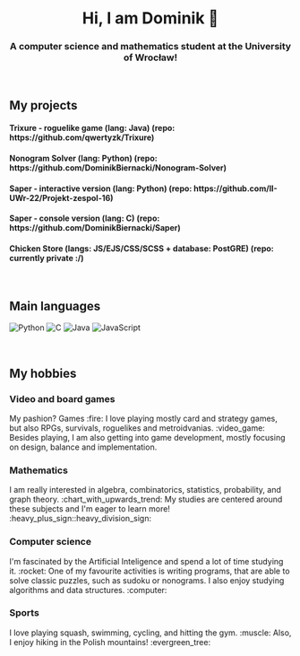 <h1 align="center">Hi, I am Dominik 👋</h1>
<h3 align="center">A computer science and mathematics student at the University of Wrocław!</h3>

<br>

<h2>My projects</h2>
<p>
  <h4>Trixure - roguelike game (lang: Java) (repo: https://github.com/qwertyzk/Trixure)</h4>
  <h4>Nonogram Solver (lang: Python) (repo: https://github.com/DominikBiernacki/Nonogram-Solver)</h4>
  <h4>Saper - interactive version (lang: Python) (repo: https://github.com/II-UWr-22/Projekt-zespol-16)</h4>
  <h4>Saper - console version (lang: C) (repo: https://github.com/DominikBiernacki/Saper)</h4>
  <h4>Chicken Store (langs: JS/EJS/CSS/SCSS + database: PostGRE) (repo: currently private :/)</h4>

</p>

<br>

<h2>Main languages</h2>

<p>
  <img src="https://img.shields.io/badge/python-3670A0?style=for-the-badge&logo=python&logoColor=ffdd54" alt="Python">
  <img src="https://img.shields.io/badge/C-A8B9CC?style=for-the-badge&logo=c&logoColor=white" alt="C">
  <img src="https://img.shields.io/badge/-Java-DD0700?style=for-the-badge&logo=Java&logoColor=white" alt="Java">
  <img src="https://img.shields.io/badge/-JavaScript-F0DB4F?style=for-the-badge&logo=JavaScript&logoColor=white" alt="JavaScript">
</p>

<br>

<h2>My hobbies</h2>
<h3>Video and board games</h3>
<p>
	My pashion? Games :fire: I love playing mostly card and strategy games, but also RPGs, survivals, roguelikes and metroidvanias. :video_game: Besides playing, I am also getting into game development, mostly focusing on design, balance and implementation. 
<p>
<h3>Mathematics</h3>
<p>
	I am really interested in algebra, combinatorics, statistics, probability, and graph theory. :chart_with_upwards_trend: My studies are centered around these subjects and I'm eager to learn more! :heavy_plus_sign::heavy_division_sign:
<p>
<h3>Computer science</h3>
<p>
	I'm fascinated by the Artificial Inteligence and spend a lot of time studying it. :rocket: One of my favourite activities is writing programs, that are able to solve classic puzzles, such as sudoku or nonograms. I also enjoy studying algorithms and data structures. :computer:
<p>
<h3>Sports</h3>
<p>
	I love playing squash, swimming, cycling, and hitting the gym. :muscle: Also, I enjoy hiking in the Polish mountains! :evergreen_tree:
<p>
